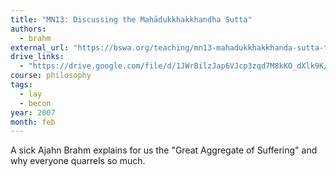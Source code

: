 ```yaml
---
title: "MN13: Discussing the Mahādukkhakkhandha Sutta"
authors:
  - brahm
external_url: "https://bswa.org/teaching/mn13-mahadukkhakkhanda-sutta-the-greater-discourse-on-the-mass-of-suffering-with-ajahn-brahm/"
drive_links:
  - "https://drive.google.com/file/d/1JWrBilzJap6VJcp3zqd7M8kKO_dXlk9K/view?usp=drivesdk"
course: philosophy
tags:
  - lay
  - becon
year: 2007
month: feb
---
```


A sick Ajahn Brahm explains for us the "Great Aggregate of Suffering" and why everyone quarrels so much.
